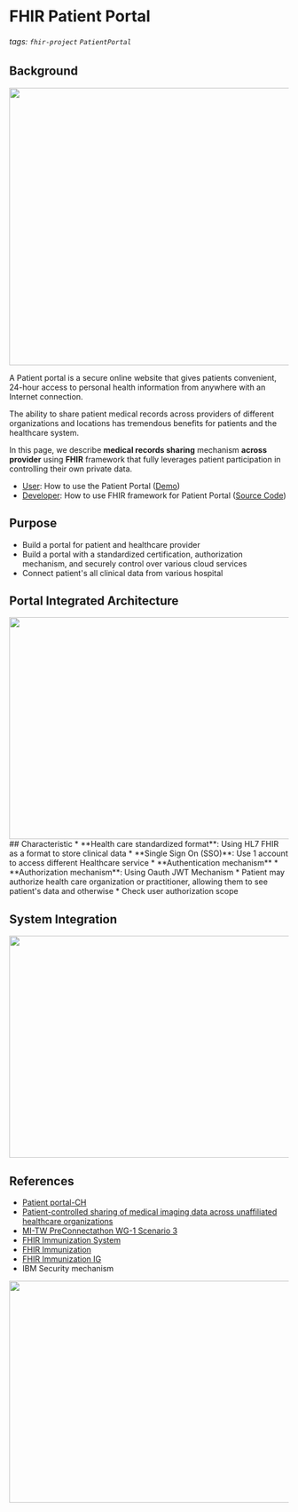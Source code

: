 # FHIR Patient Portal
###### tags: `fhir-project` `PatientPortal`


## Background
<img src="https://i.imgur.com/bniuoCR.png" width="550" height="500">

A Patient portal is a secure online website that gives patients convenient, 24-hour access to personal health information from anywhere with an Internet connection.

The ability to share patient medical records across providers of different organizations and locations has tremendous benefits for patients and the healthcare system. 

In this page, we describe **medical records sharing** mechanism **across provider** using **FHIR** framework that fully leverages patient participation in controlling their own private data.
* [User](https://hackmd.io/lnw8mD6CTTqteqJu3ubhYA): How to use the Patient Portal ([Demo](https://victoriatjia.github.io/FHIR_PatientPortal/html/login.html)) 
* [Developer](https://hackmd.io/-oO9nYS7TeGgpCta9z2nNg?view): How to use FHIR framework for Patient Portal ([Source Code](https://github.com/victoriatjia/FHIR_PatientPortal))

## Purpose
* Build a portal for patient and healthcare provider
* Build a portal with a standardized certification, authorization mechanism, and securely control over various cloud services
* Connect patient's all clinical data from various hospital

## Portal Integrated Architecture
<img src="https://i.imgur.com/65k0HVg.png" width="600" height="400">
## Characteristic
* **Health care standardized format**: Using HL7 FHIR as a format to store clinical data
* **Single Sign On (SSO)**: Use 1 account to access different Healthcare service
* **Authentication mechanism**
* **Authorization mechanism**: Using Oauth JWT Mechanism 
    * Patient may authorize health care organization or practitioner, allowing them to see patient's data and otherwise
    * Check user authorization scope

## System Integration
<!-- ### EHR X Patient Portal (Chinese version) -->
<img src="https://i.imgur.com/l8K5uVS.png" width="600" height="400">

## References
* [Patient portal-CH](https://hackmd.io/3-YA4NIlSduzirHccnIq6A?view)
* [Patient-controlled sharing of medical imaging data across unaffiliated healthcare organizations](https://www.ncbi.nlm.nih.gov/pmc/articles/PMC3555338/)
* [MI-TW PreConnectathon WG-1 Scenario 3](https://mitw.dicom.org.tw/preconnectathon1.html)
* [FHIR Immunization System](https://github.com/107711119/project) 
* [FHIR Immunization](https://hackmd.io/@w7Qw2wVXT6-Smrvv3RWxEQ/S1YbQmwzY)
* [FHIR Immunization IG](https://build.fhir.org/ig/HL7/fhir-shc-vaccination-ig/)
* IBM Security mechanism
<img src="https://i.imgur.com/A7bPsaw.png" width="600" height="400">
